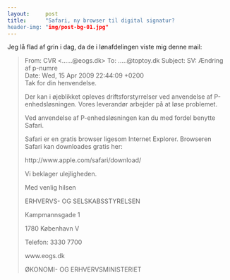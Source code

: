 ```yaml
---
layout:     post
title:      "Safari, ny browser til digital signatur?
header-img: "img/post-bg-01.jpg"
---
```

Jeg lå flad af grin i dag, da de i lønafdelingen viste mig denne mail:
<blockquote>
From: 	CVR <......@eogs.dk>
To: .....@toptoy.dk
Subject: 	SV: &AElig;ndring af p-numre<br />
Date: 	Wed, 15 Apr 2009 22:44:09 +0200<br />
Tak for din henvendelse.</p>
<p>Der kan i &oslash;jeblikket opleves driftsforstyrrelser ved anvendelse af P-enhedsl&oslash;sningen. Vores leverand&oslash;r arbejder p&aring; at l&oslash;se problemet.</p>
<p>Ved anvendelse af P-enhedsl&oslash;sningen kan du med fordel benytte Safari.</p>
<p>Safari er en gratis browser ligesom Internet Explorer. Browseren Safari kan downloades gratis her:</p>
<p>http://www.apple.com/safari/download/</p>
<p>Vi beklager ulejligheden.</p>
<p>Med venlig hilsen</p>
<p>ERHVERVS- OG SELSKABSSTYRELSEN</p>
<p>Kampmannsgade 1</p>
<p>1780 K&oslash;benhavn V</p>
<p>Telefon: 3330 7700</p>
<p>www.eogs.dk</p>
<p>&Oslash;KONOMI- OG ERHVERVSMINISTERIET</p>
</blockquote>

